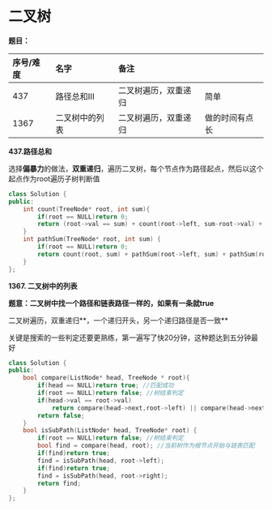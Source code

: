 # 二叉树

**题目：**

| 序号/难度 | 名字 | 备注 |  |
| :--- | :--- | :--- | :--- |
| 437 | 路径总和Ⅲ | 二叉树遍历，双重递归 | 简单 |
| 1367 | 二叉树中的列表 | 二叉树遍历，双重递归 | 做的时间有点长 |

**437.路径总和**

选择**偏暴力**的做法，**双重递归**，遍历二叉树，每个节点作为路径起点，然后以这个起点作为root遍历子树判断值

```cpp
class Solution {
public:
    int count(TreeNode* root, int sum){
        if(root == NULL)return 0;
        return (root->val == sum) + count(root->left, sum-root->val) + count(root->right, sum - root->val);
    }
    int pathSum(TreeNode* root, int sum) {
        if(root == NULL)return 0;
        return count(root, sum) + pathSum(root->left, sum) + pathSum(root->right, sum);
    }
};
```

**1367. 二叉树中的列表**

**题意：二叉树中找一个路径和链表路径一样的，如果有一条就true**

二叉树遍历，双重递归**，一个递归开头，另一个递归路径是否一致**

关键是搜索的一些判定还要更熟练，第一遍写了快20分钟，这种题达到五分钟最好

```cpp
class Solution {
public:
    bool compare(ListNode* head, TreeNode * root){
        if(head == NULL)return true; //匹配成功
        if(root == NULL)return false; //树结束判定
        if(head->val == root->val) 
            return compare(head->next,root->left) || compare(head->next, root->right);
        return false;
    }
    bool isSubPath(ListNode* head, TreeNode* root) {
        if(root == NULL)return false; //树结束判定
        bool find = compare(head, root); //当前树作为根节点开始与链表匹配
        if(find)return true;
        find = isSubPath(head, root->left);
        if(find)return true;
        find = isSubPath(head, root->right);
        return find;
    }
};
```

